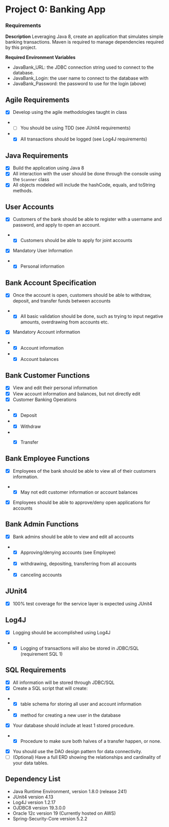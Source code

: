 # Project 0: Banking App

### Requirements

**Description**
Leveraging Java 8, create an application that simulates simple banking transactions.
Maven is required to manage dependencies required by this project.

**Required Environment Variables**
- JavaBank_URL: the JDBC connection string used to connect to the database.
- JavaBank_Login: the user name to connect to the database with
- JavaBank_Password: the password to use for the login (above)

## Agile Requirements
- [x] Develop using the agile methodologies taught in class
- - [ ] You should be using TDD (see JUnit4 requirements)
- - [x] All transactions should be logged (see Log4J requirements)

## Java Requirements
- [x]	Build the application using Java 8
- [x]	All interaction with the user should be done through the console using the `Scanner` class
- [x]   All objects modeled will include the hashCode, equals, and toString methods.

## User Accounts
- [x]	Customers of the bank should be able to register with a username and password, and apply to open an account.
- - [x] Customers should be able to apply for joint accounts
- [x] Mandatory User Information
- - [x] Personal information

## Bank Account Specification
- [x]	Once the account is open, customers should be able to withdraw, deposit, and transfer funds between accounts
- - [x] All basic validation should be done, such as trying to input negative amounts, overdrawing from accounts etc.
- [x] Mandatory Account information
- - [x] Account information
- - [x] Account balances

## Bank Customer Functions
- [x] View and edit their personal information
- [x] View account information and balances, but not directly edit
- [x] Customer Banking Operations
- - [x]  Deposit
- - [x]  Withdraw
- - [x]  Transfer


## Bank Employee Functions
- [x]	Employees of the bank should be able to view all of their customers information.
- - [x] May not edit customer information or account balances
- [x]	Employees should be able to approve/deny open applications for accounts

## Bank Admin Functions
- [x]	Bank admins should be able to view and edit all accounts
- - [x] Approving/denying accounts (see Employee)
- - [x] withdrawing, depositing, transferring from all accounts
- - [x] canceling accounts

## JUnit4
- [x]	100% test coverage for the service layer is expected using JUnit4

## Log4J
- [x]	Logging should be accomplished using Log4J
- - [x] Logging of transactions will also be stored in JDBC/SQL (requirement SQL 1)

## SQL Requirements
- [x] All information will be stored through JDBC/SQL
- [x] Create a SQL script that will create:
- - [x] table schema for storing all user and account information
- - [x] method for creating a new user in the database
- [x] Your database should include at least 1 stored procedure.
- - [x] Procedure to make sure both halves of a transfer happen, or none.
- [x] You should use the DAO design pattern for data connectivity.
- [ ] (Optional) Have a full ERD showing the relationships and cardinality of your data tables.

## Dependency List
* Java Runtime Environment, version 1.8.0 (release 241)
* JUnit4 version 4.13
* Log4J version 1.2.17
* OJDBC8 version 19.3.0.0
* Oracle 12c version 19  (Currently hosted on AWS)
* Spring-Security-Core version 5.2.2
